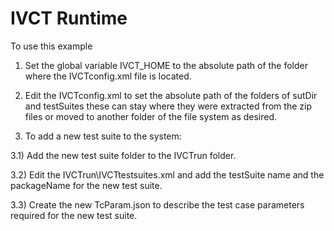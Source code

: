 # IVCT Runtime


To use this example

1) Set the global variable  IVCT_HOME  to the absolute path of the folder where the   IVCTconfig.xml  file is located.

2) Edit the  IVCTconfig.xml   to set the absolute path of the folders of  sutDir  and  testSuites  these can stay where they were extracted from the zip files or moved to another folder of the file system as desired.

3) To add a new test suite to the system:

3.1) Add the new test suite folder to the  IVCTrun  folder.

3.2) Edit the  IVCTrun\IVCTtestsuites.xml and add the testSuite name and the packageName for the new test suite.

3.3) Create the new  TcParam.json  to describe the test case parameters required for the new test suite.
